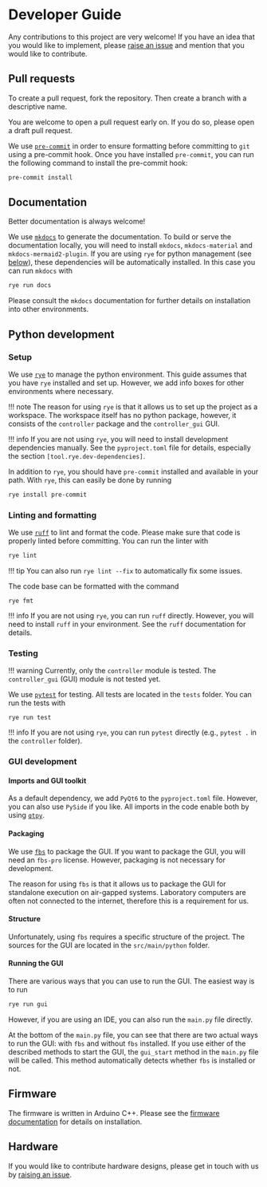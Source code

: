 # Developer Guide

Any contributions to this project are very welcome!
If you have an idea that you would like to implement,
please [raise an issue](https://github.com/galactic-forensics/DigOutBox/issues)
and mention that you would like to contribute.

## Pull requests

To create a pull request,
fork the repository.
Then create a branch with a descriptive name.

You are welcome to open a pull request early on.
If you do so,
please open a draft pull request.

We use [`pre-commit`](https://pre-commit.com/)
in order to ensure formatting before committing to `git`
using a pre-commit hook.
Once you have installed `pre-commit`,
you can run the following command to install the pre-commit hook:

```bash
pre-commit install
```

## Documentation

Better documentation is always welcome!

We use [`mkdocs`](https://www.mkdocs.org/) to generate the documentation.
To build or serve the documentation locally,
you will need to install `mkdocs`, `mkdocs-material`
and `mkdocs-mermaid2-plugin`.
If you are using `rye` for python management (see [below](#python-development)),
these dependencies will be automatically installed.
In this case you can run `mkdocs` with

```bash
rye run docs
```

Please consult the `mkdocs` documentation for further details
on installation into other environments.

## Python development

### Setup

We use [`rye`](https://rye-up.com/) to manage the python environment.
This guide assumes that you have `rye` installed and set up.
However, we add info boxes for other environments where necessary.

!!! note
    The reason for using `rye` is that it allows us to
    set up the project as a workspace.
    The workspace itself has no python package,
    however,
    it consists of the `controller` package
    and the `controller_gui` GUI.

!!! info
    If you are not using `rye`,
    you will need to install development dependencies manually.
    See the `pyproject.toml` file for details,
    especially the section `[tool.rye.dev-dependencies]`.

In addition to `rye`,
you should have `pre-commit` installed and available in your path.
With `rye`, this can easily be done by running

```bash
rye install pre-commit
```



### Linting and formatting

We use [`ruff`](https://docs.astral.sh/ruff/) to lint and format the code.
Please make sure that code is properly linted before committing.
You can run the linter with

```bash
rye lint
```

!!! tip
    You can also run `rye lint --fix` to automatically fix some issues.


The code base can be formatted with the command

```
rye fmt
```

!!! info
If you are not using `rye`,
you can run `ruff` directly.
However, you will need to install `ruff` in your environment.
See the `ruff` documentation for details.

### Testing

!!! warning
    Currently, only the `controller` module is tested.
    The `controller_gui` (GUI) module is not tested yet.

We use [`pytest`](https://docs.pytest.org/) for testing.
All tests are located in the `tests` folder.
You can run the tests with

```
rye run test
```

!!! info
    If you are not using `rye`,
    you can run `pytest` directly
    (e.g., `pytest .` in the `controller` folder).

### GUI development

#### Imports and GUI toolkit

As a default dependency,
we add `PyQt6` to the `pyproject.toml` file.
However, you can also use `PySide` if you like.
All imports in the code enable both
by using [`qtpy`](https://pypi.org/project/QtPy/).

#### Packaging

We use [`fbs`](https://build-system.fman.io/) to package the GUI.
If you want to package the GUI,
you will need an `fbs-pro` license.
However,
packaging is not necessary for development.

The reason for using `fbs` is that it allows us to
package the GUI for standalone execution
on air-gapped systems.
Laboratory computers are often not connected to the internet,
therefore this is a requirement for us.

#### Structure

Unfortunately,
using `fbs` requires a specific structure of the project.
The sources for the GUI are located in the `src/main/python` folder.

#### Running the GUI

There are various ways that you can use to run the GUI.
The easiest way is to run

```bash
rye run gui
```

However,
if you are using an IDE,
you can also run the `main.py` file directly.

At the bottom of the `main.py` file,
you can see that there are two actual ways to run the GUI:
with `fbs` and without `fbs` installed.
If you use either of the described methods to start the GUI,
the `gui_start` method in the `main.py` file will be called.
This method automatically detects
whether `fbs` is installed or not.

## Firmware

The firmware is written in Arduino C++.
Please see the [firmware documentation](firmware.md) for details
on installation.

## Hardware

If you would like to contribute hardware designs,
please get in touch with us by
[raising an issue](https://github.com/galactic-forensics/DigOutBox/issues).
